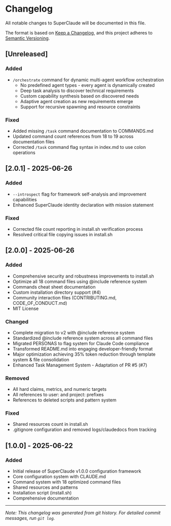 # Changelog

All notable changes to SuperClaude will be documented in this file.

The format is based on [Keep a Changelog](https://keepachangelog.com/en/1.0.0/),
and this project adheres to [Semantic Versioning](https://semver.org/spec/v2.0.0.html).

## [Unreleased]

### Added
- `/orchestrate` command for dynamic multi-agent workflow orchestration
  - No predefined agent types - every agent is dynamically created
  - Deep task analysis to discover technical requirements
  - Custom capability synthesis based on discovered needs
  - Adaptive agent creation as new requirements emerge
  - Support for recursive spawning and resource constraints

### Fixed
- Added missing `/task` command documentation to COMMANDS.md
- Updated command count references from 18 to 19 across documentation files
- Corrected `/task` command flag syntax in index.md to use colon operations

## [2.0.1] - 2025-06-26

### Added
- `--introspect` flag for framework self-analysis and improvement capabilities
- Enhanced SuperClaude identity declaration with mission statement

### Fixed
- Corrected file count reporting in install.sh verification process
- Resolved critical file copying issues in install.sh

## [2.0.0] - 2025-06-26

### Added
- Comprehensive security and robustness improvements to install.sh
- Optimize all 18 command files using @include reference system
- Commands cheat sheet documentation
- Custom installation directory support (#4)
- Community interaction files (CONTRIBUTING.md, CODE_OF_CONDUCT.md)
- MIT License

### Changed
- Complete migration to v2 with @include reference system
- Standardized @include reference system across all command files
- Migrated PERSONAS to flag system for Claude Code compliance
- Transformed README.md into engaging developer-friendly format
- Major optimization achieving 35% token reduction through template system & file consolidation
- Enhanced Task Management System - Adaptation of PR #5 (#7)

### Removed
- All hard claims, metrics, and numeric targets
- All references to user: and project: prefixes
- References to deleted scripts and pattern system

### Fixed
- Shared resources count in install.sh
- .gitignore configuration and removed logs/claudedocs from tracking

## [1.0.0] - 2025-06-22

### Added
- Initial release of SuperClaude v1.0.0 configuration framework
- Core configuration system with CLAUDE.md
- Command system with 18 optimized command files
- Shared resources and patterns
- Installation script (install.sh)
- Comprehensive documentation

---

*Note: This changelog was generated from git history. For detailed commit messages, run `git log`.*